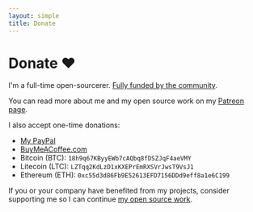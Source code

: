 ```yaml
---
layout: simple
title: Donate
---
```


<style>
.hero-body .column {
	margin-bottom: 140px;
}

.hero-body h1 {
	font-size: 40px;
}

.hero-body h2 {
	font-size: 27px;
	margin-top: 24px;
	padding: 5px 0;
}

.hero-body p {
	margin-top: 15px;
	margin-bottom: 5px;
}

.hero-body li {
	line-height: 1.7;
}

.hero-body .tagline {
	font-size: 18px;
	margin-top: 5px;
}

/* TODO: The above rules should be made generic to the whole site */
</style>

# Donate ❤️

<p class="tagline">I'm a full-time open-sourcerer. <a href="https://twitter.com/sindresorhus/status/963478258808340482">Fully funded by the community</a>.</p>

You can read more about me and my open source work on my [Patreon page](https://www.patreon.com/sindresorhus).

I also accept one-time donations:
- [My PayPal](https://www.paypal.me/sindresorhus)
- [BuyMeACoffee.com](https://www.buymeacoffee.com/sindresorhus)
- Bitcoin (BTC): `18h9q67KByyEWb7cAQbq8fDSZJqF4aeVMY`
- Litecoin (LTC): `LZTqq2KdLzD1xKXEPrEmRXSVrJwsT9VsJ1`
- Ethereum (ETH): `0xc55d3d86Fb9E52613EFD7156DDd9eff8a1e6C199`

If you or your company have benefited from my projects, consider supporting me so I can continue [my open source work](http://github.com/sindresorhus).
